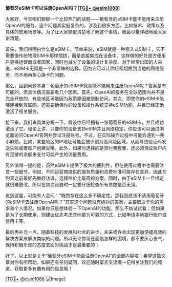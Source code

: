 **葡萄牙eSIM卡可以注册OpenAI吗？[[TG💪+ @esim1088](https://t.me/s/esim1088)]**

大家好，今天咱们聊聊一个比较热门的话题——葡萄牙的eSIM卡能不能用来注册OpenAI的服务。这个问题其实挺复杂的，涉及到很多方面，比如技术、政策以及具体的使用场景等。为了让大家能更清楚地了解这个事情，我会尽量详细地给大家讲清楚。

首先，我们得明白什么是eSIM卡。简单来说，eSIM就是一种嵌入式SIM卡，它不需要像传统物理SIM卡那样插拔，而是直接集成在设备中。这样做的好处是方便用户更换运营商或者国家，同时也减少了设备的设计复杂度。对于经常出国的人来说，eSIM卡无疑是一个非常棒的选择，因为它可以让你轻松切换到当地的网络服务，而不用再担心换卡的问题。

那么，回到问题本身：葡萄牙的eSIM卡究竟能不能用来注册OpenAI呢？答案是有可能的，但具体情况需要看几个因素。首先，OpenAI的服务在全球范围内并不是完全开放的，有些地区可能因为政策原因被限制访问。其次，即使你的eSIM卡能够连接到互联网，还需要确保你的设备和操作系统支持eSIM功能，并且已经正确激活了相关服务。

接下来，我们来具体分析一下。假设你已经拥有一张葡萄牙的eSIM卡，并且成功激活了它。理论上讲，只要你的设备支持eSIM并且网络稳定，你应该可以通过浏览器访问OpenAI官网并尝试注册账号。不过，在实际操作过程中可能会遇到一些小麻烦。比如，某些地区的IP地址可能会被识别为高风险区域，从而导致验证码发送失败或者账户创建受阻。此外，如果你选择的是预付费套餐，还必须保证账户内有足够的余额来支付可能产生的流量费用。

另外值得一提的是，虽然eSIM卡提供了极大的便利性，但在使用过程中也需要注意一些细节。例如，不同运营商提供的服务质量和资费标准可能存在差异，因此在购买之前最好先做好功课，选择性价比最高的方案。同时，由于eSIM卡一旦绑定就很难更改，所以在初次设置时一定要仔细检查所有参数是否无误。

说到这里，可能有人会问：“既然存在这么多不确定性，那我到底该不该用葡萄牙的eSIM卡去注册OpenAI呢？”其实这个问题没有绝对的答案，主要取决于你的需求和个人情况。如果你只是想体验一下OpenAI的功能，那么不妨试试看；但如果是为了长期使用，则建议优先考虑其他更为可靠的方式，比如申请本地银行账户或信用卡等。

最后再补充一点，随着科技的发展和社会的进步，未来或许会出现更加便捷高效的解决方案来解决类似的问题。所以无论你现在面临怎样的困境，都不要灰心丧气，保持积极乐观的态度去面对挑战才是最重要的！

好了，以上就是关于“葡萄牙eSIM卡能否注册OpenAI”的全部内容啦！希望这篇文章对你有所帮助。如果还有任何疑问，欢迎随时留言交流哦～记得关注我们的频道，获取更多有趣有用的信息哦！

[[TG💪+ @esim1088](https://t.me/s/esim1088) ![Image](https://i.postimg.cc/4NQfJmqS/Snipaste-2025-05-13-00-14-12.png)]